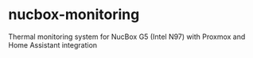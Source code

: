 # nucbox-monitoring
Thermal monitoring system for NucBox G5 (Intel N97) with Proxmox and Home Assistant integration
